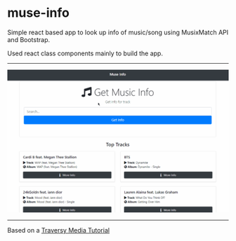 # muse-info

 Simple react based app to look up info of music/song using MusixMatch API and Bootstrap.

 Used react class components mainly to build the app.

---

![](./muse-demo.gif)

---

 Based on a [Traversy Media Tutorial](https://www.youtube.com/watch?v=NDEt0KdDbhk)